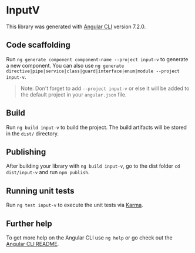 # InputV

This library was generated with [Angular CLI](https://github.com/angular/angular-cli) version 7.2.0.

## Code scaffolding

Run `ng generate component component-name --project input-v` to generate a new component. You can also use `ng generate directive|pipe|service|class|guard|interface|enum|module --project input-v`.
> Note: Don't forget to add `--project input-v` or else it will be added to the default project in your `angular.json` file. 

## Build

Run `ng build input-v` to build the project. The build artifacts will be stored in the `dist/` directory.

## Publishing

After building your library with `ng build input-v`, go to the dist folder `cd dist/input-v` and run `npm publish`.

## Running unit tests

Run `ng test input-v` to execute the unit tests via [Karma](https://karma-runner.github.io).

## Further help

To get more help on the Angular CLI use `ng help` or go check out the [Angular CLI README](https://github.com/angular/angular-cli/blob/master/README.md).
